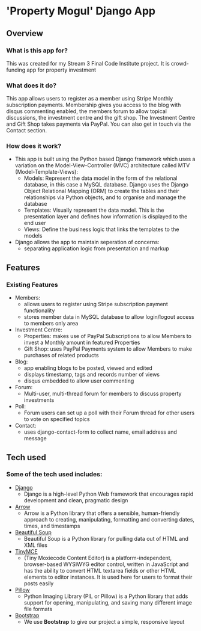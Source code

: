 # 'Property Mogul' Django App

## Overview

### What is this app for?

This was created for my Stream 3 Final Code Institute project.  It is crowd-funding app for property investment

### What does it do?

This app allows users to register as a member using Stripe Monthly subscription payments.  Membership gives you access to the blog with disqus commenting enabled, the members forum to allow topical discussions, the investment centre and the gift shop.  The Investment Centre and Gift Shop takes payments via PayPal.  You can also get in touch via the Contact section.

### How does it work?

- This app is built using the Python based Django framework which uses a variation on the Model-View-Controller (MVC) architecture called MTV (Model-Template-Views): 
	- Models: Represent the data model in the form of the relational database, in this case a MySQL database. Django uses the Django Object Relational Mapping (ORM) to create the tables and their relationships via Python objects, and to organise and manage the database
	- Templates: Visually represent the data model. This is the presentation layer and defines how information is displayed to the end user
	- Views: Define the business logic that links the templates to the models
- Django allows the app to maintain seperation of concerns:
	- separating application logic from presentation and markup

## Features

### Existing Features
- Members:
	- allows users to register using Stripe subscription payment functionality
	- stores member data in MySQL database to allow login/logout access to members only area
- Investment Centre:
	- Properties: makes use of PayPal Subscriptions to allow Members to invest a Monthly amount in featured Properties
	- Gift Shop: uses PayPal Payments system to allow Members to make purchases of related products
- Blog:
	- app enabling blogs to be posted, viewed and edited
	- displays timestamp, tags and records number of views
	- disqus embedded to allow user commenting
- Forum:
	- Multi-user, multi-thread forum for members to discuss property investments
- Poll:
	- Forum users can set up a poll with their Forum thread for other users to vote on specified topics
- Contact:
	- uses django-contact-form to collect name, email address and message


## Tech used

### Some of the tech used includes:
- [Django](https://www.djangoproject.com/)
	- Django is a high-level Python Web framework that encourages rapid development and clean, pragmatic design
- [Arrow](https://pypi.python.org/pypi/arrow)
	- Arrow is a Python library that offers a sensible, human-friendly approach to creating, manipulating, formatting and converting dates, times, and timestamps
- [Beautiful Soup](https://www.crummy.com/software/BeautifulSoup/)
	- Beautiful Soup is a Python library for pulling data out of HTML and XML files
- [TinyMCE](https://www.tinymce.com/)
	- (Tiny Moxiecode Content Editor) is a platform-independent, browser-based WYSIWYG editor control, written in JavaScript and has the ability to convert HTML textarea fields or other HTML elements to editor instances.  It is used here for users to format their posts easily
- [Pillow](https://python-pillow.org/)
	- Python Imaging Library (PIL or Pillow) is a Python library that adds support for opening, manipulating, and saving many different image file formats
- [Bootstrap](http://getbootstrap.com/)
	- We use **Bootstrap** to give our project a simple, responsive layout